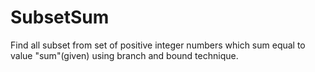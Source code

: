 # SubsetSum
Find all subset from set of positive integer numbers which sum equal to value "sum"(given) using branch and bound technique.
